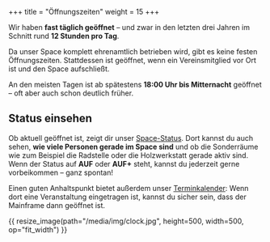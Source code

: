 +++
title = "Öffnungszeiten"
weight = 15
+++

Wir haben **fast täglich geöffnet** – und zwar in den letzten drei Jahren im Schnitt
rund **12 Stunden pro Tag**.

Da unser Space komplett ehrenamtlich betrieben wird, gibt es keine festen
Öffnungszeiten. Stattdessen ist geöffnet, wenn ein Vereinsmitglied vor Ort ist
und den Space aufschließt.

An den meisten Tagen ist ab spätestens **18:00 Uhr bis Mitternacht** geöffnet
– oft aber auch schon deutlich früher.

## Status einsehen

Ob aktuell geöffnet ist, zeigt dir unser [Space-Status](https://status.mainframe.io).
Dort kannst du auch sehen, **wie viele Personen gerade im Space sind** und ob die
Sonderräume wie zum Beispiel die Radstelle oder die Holzwerkstatt gerade aktiv sind.
Wenn der Status auf **AUF** oder **AUF+** steht, kannst du jederzeit gerne
vorbeikommen – ganz spontan!

Einen guten Anhaltspunkt bietet außerdem unser [Terminkalender](@/calendar.md): Wenn dort eine
Veranstaltung eingetragen ist, kannst du sicher sein, dass der Mainframe dann
geöffnet ist.

{{ resize_image(path="/media/img/clock.jpg", height=500, width=500, op="fit_width") }}
